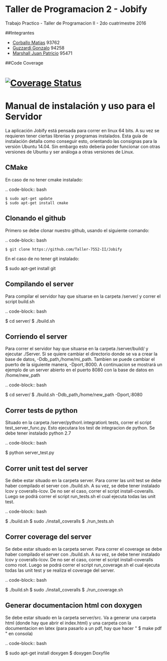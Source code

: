 # Taller de Programacion 2 - Jobify



Trabajo Practico - Taller de Programacion II - 2do cuatrimestre 2016


##Integrantes
* [Corballo Matias](https://github.com/matisyo) 93762
* [Guzzardi Gonzalo](https://github.com/gonzaloguzzardi) 94258
* [Marshall Juan Patricio](https://github.com/JuanPatricioMarshall) 95471


##Code Coverage

[![Coverage Status](https://coveralls.io/repos/github/Taller-7552-II/Jobify/badge.svg?branch=master)](https://coveralls.io/github/Taller-7552-II/Jobify?branch=master)
============================================================================================================
Manual de instalación y uso para el Servidor
============================================================================================================


La aplicación Jobify está pensada para correr en linux 64 bits. A su vez se requieren tener ciertas librerías y programas instalados.
Esta guía de instalación detalla como conseguir esto, orientando las consignas para la versión Ubuntu 14.04. Sin embargo esto debería poder funcionar con otras versiones de Ubuntu y ser análoga a otras versiones de Linux.




CMake
------------------------------------------------------------------------------------------------------------
   En caso de no tener cmake instalado:


.. code-block:: bash
   
	$ sudo apt-get update
	$ sudo apt-get install cmake




Clonando el github
------------------------------------------------------------------------------------------------------------
Primero se debe clonar nuestro github, usando el siguiente comando:


.. code-block:: bash


	$ git clone https://github.com/Taller-7552-II/Jobify








En el caso de no tener git instalado:
   
   $ sudo apt-get install git






Compilando el server
------------------------------------------------------------------------------------------------------------
Para compilar  el servidor hay que situarse en la carpeta /server/ y correr el script build.sh


.. code-block:: bash


   $ cd server/
   $ ./build.sh


Corriendo el server
------------------------------------------------------------------------------------------------------------
Para correr el servidor hay que situarse en la carpeta /server/build/ y ejecutar ./Server. Si se quiere cambiar el directorio donde se va a crear la base de datos, -Ddb_path,/home/mi_path. Tambien se puede cambiar el puerto de la siguiente manera, -Dport,:8000. A continuacion se mostrará un ejemplo de un server abierto en el puerto 8080 con la base de datos en /home/new_path


.. code-block:: bash


   $ cd server/
   $ ./build.sh -Ddb_path,/home/new_path -Dport,:8080






Correr tests de python
------------------------------------------------------------------------------------------------------------
Situado en la carpeta /server/python\ integration\ tests, correr el script test_server_func.py. Esto ejecutara los test de integracion de python. Se debe tener instalado python 2.7


.. code-block:: bash


   $ python server_test.py




Correr unit test del server
------------------------------------------------------------------------------------------------------------
Se debe estar situado en la carpeta server. Para correr las unit test se debe haber compilado el server con ./build.sh. A su vez, se debe tener instalado lcov y coveralls-lcov. De no ser el caso, correr el script install-coveralls. Luego se podrá correr el script run_tests.sh el cual ejecuta todas las unit test.


.. code-block:: bash
   
   $ ./build.sh
   $ sudo ./install_coveralls
   $ ./run_tests.sh


Correr coverage del server
------------------------------------------------------------------------------------------------------------
Se debe estar situado en la carpeta server. Para correr el coverage se debe haber compilado el server con ./build.sh. A su vez, se debe tener instalado lcov y coveralls-lcov. De no ser el caso, correr el script install-coveralls como root. Luego se podrá correr el script run_coverage.sh el cual ejecuta todas las unit test y se realiza el coverage del server.


.. code-block:: bash
   
   $ ./build.sh
   $ sudo ./install_coveralls
   $ ./run_coverage.sh

Generar documentacion html con doxygen
------------------------------------------------------------------------------------------------------------
Se debe estar situado en la carpeta server/src. Va a generar una carpeta html (donde hay que abrir el index.html) y una carpeta con la documentacion en latex (para pasarlo a un pdf, hay que hacer " $ make pdf " en consola)

.. code-block:: bash
   
   $ sudo apt-get install doxygen
   $ doxygen Doxyfile
 

